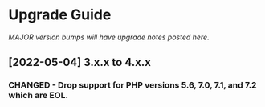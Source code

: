 # Upgrade Guide

_MAJOR version bumps will have upgrade notes posted here._

[2022-05-04] 3.x.x to 4.x.x
---------------------------

### CHANGED - Drop support for PHP versions 5.6, 7.0, 7.1, and 7.2 which are EOL.

